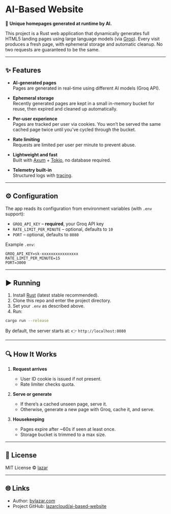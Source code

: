 # AI-Based Website

🚀 **Unique homepages generated at runtime by AI.**

This project is a Rust web application that dynamically generates full HTML5 landing pages using large language models (via [Groq](https://groq.com)). Every visit produces a fresh page, with ephemeral storage and automatic cleanup. No two requests are guaranteed to be the same.

---

## ✨ Features

- **AI-generated pages**  
  Pages are generated in real-time using different AI models (Groq API).

- **Ephemeral storage**  
  Recently generated pages are kept in a small in-memory bucket for reuse, then expired and cleaned up automatically.

- **Per-user experience**  
  Pages are tracked per user via cookies. You won’t be served the same cached page twice until you’ve cycled through the bucket.

- **Rate limiting**  
  Requests are limited per user per minute to prevent abuse.

- **Lightweight and fast**  
  Built with [Axum](https://github.com/tokio-rs/axum) + [Tokio](https://tokio.rs), no database required.

- **Telemetry built-in**  
  Structured logs with [tracing](https://docs.rs/tracing).

---

## ⚙️ Configuration

The app reads its configuration from environment variables (with `.env` support):

- `GROQ_API_KEY` – **required**, your Groq API key
- `RATE_LIMIT_PER_MINUTE` – optional, defaults to `10`
- `PORT` – optional, defaults to `8080`

Example `.env`:

```env
GROQ_API_KEY=sk-xxxxxxxxxxxxxxxx
RATE_LIMIT_PER_MINUTE=15
PORT=3000
````

---

## ▶️ Running

1. Install [Rust](https://www.rust-lang.org/tools/install) (latest stable recommended).
2. Clone this repo and enter the project directory.
3. Set your `.env` as described above.
4. Run:

```bash
cargo run --release
```

By default, the server starts at:
👉 `http://localhost:8080`

---

## 🔍 How It Works

1. **Request arrives**

   * User ID cookie is issued if not present.
   * Rate limiter checks quota.

2. **Serve or generate**

   * If there’s a cached unseen page, serve it.
   * Otherwise, generate a new page with Groq, cache it, and serve.

3. **Housekeeping**

   * Pages expire after \~60s if seen at least once.
   * Storage bucket is trimmed to a max size.

---

## 📜 License

MIT License © [lazar](https://bylazar.com)

---

## 🌐 Links

* Author: [bylazar.com](https://bylazar.com)
* Project GitHub: [lazarcloud/ai-based-website](https://github.com/lazarcloud/ai-based-website)